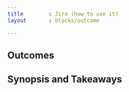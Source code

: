 ```yaml
---
title        : Jira (how to use it)
layout       : blocks/outcome

---
```



## Outcomes



## Synopsis and Takeaways
